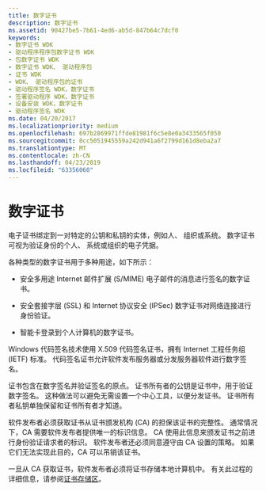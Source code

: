 ```yaml
---
title: 数字证书
description: 数字证书
ms.assetid: 90427be5-7b61-4ed6-ab5d-847b64c7dcf0
keywords:
- 数字证书 WDK
- 驱动程序程序包数字证书 WDK
- 包数字证书 WDK
- 数字证书 WDK、 驱动程序包
- 证书 WDK
- WDK、 驱动程序包的证书
- 驱动程序签名 WDK，数字证书
- 签署驱动程序 WDK，数字证书
- 设备安装 WDK，数字证书
- 驱动程序签名 WDK
ms.date: 04/20/2017
ms.localizationpriority: medium
ms.openlocfilehash: 697b2869971ffde81981f6c5e8e0a3433565f050
ms.sourcegitcommit: 0cc5051945559a242d941a6f2799d161d8eba2a7
ms.translationtype: MT
ms.contentlocale: zh-CN
ms.lasthandoff: 04/23/2019
ms.locfileid: "63356060"
---
```

# <a name="digital-certificates"></a>数字证书


电子证书绑定到一对特定的公钥和私钥的实体，例如人、 组织或系统。 数字证书可视为验证身份的个人、 系统或组织的电子凭据。

各种类型的数字证书用于多种用途，如下所示：

-   安全多用途 Internet 邮件扩展 (S/MIME) 电子邮件的消息进行签名的数字证书。

-   安全套接字层 (SSL) 和 Internet 协议安全 (IPSec) 数字证书对网络连接进行身份验证。

-   智能卡登录到个人计算机的数字证书。

Windows 代码签名技术使用 X.509 代码签名证书，拥有 Internet 工程任务组 (IETF) 标准。 代码签名证书允许软件发布服务器或分发服务器软件进行数字签名。

证书包含在数字签名并验证签名的原点。 证书所有者的公钥是证书中，用于验证数字签名。 这种做法可以避免无需设置一个中心工具，以便分发证书。 证书所有者私钥单独保留和证书所有者才知道。

软件发布者必须获取证书从证书颁发机构 (CA) 的担保该证书的完整性。 通常情况下，CA 需要软件发布者提供唯一的标识信息。 CA 使用此信息来颁发证书之前进行身份验证请求者的标识。 软件发布者还必须同意遵守由 CA 设置的策略。 如果它们无法实现此目的，CA 可以吊销该证书。

一旦从 CA 获取证书，软件发布者必须将证书存储本地计算机中。 有关此过程的详细信息，请参阅[证书存储区](certificate-stores.md)。

 

 





